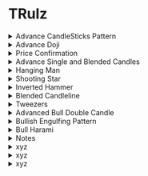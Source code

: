# TRulz
<details>
<summary>Advance CandleSticks Pattern</summary>
<br>

 <img width="1440" alt="image" src="https://user-images.githubusercontent.com/75510135/201461505-2d79fe5e-0e3a-4013-ac02-e1bce8fd42ad.png">
 <img width="1440" alt="image" src="https://user-images.githubusercontent.com/75510135/201461671-ea3c9659-0e09-49c1-a01c-bf49ee598c60.png">
 <img width="1440" alt="image" src="https://user-images.githubusercontent.com/75510135/201461781-9c29fd41-9b7c-4650-83fe-f0d2061fd28f.png">

 - avoid trades 
 - a doji n gap up opening signal=> not to go for buying
 <img width="1440" alt="image" src="https://user-images.githubusercontent.com/75510135/201461907-d8c53401-c0fa-42c0-abcc-5f9433b61699.png">

 - many doji look for trend confirmation 
 <img width="1440" alt="image" src="https://user-images.githubusercontent.com/75510135/201461976-29b4b32b-df1c-46e9-9635-abbd53437a49.png">

- many signals to confirm the move
 <img width="1440" alt="image" src="https://user-images.githubusercontent.com/75510135/201462028-bbed55a9-2fe2-4996-8aa4-ffe4bfae2893.png">

 <img width="1440" alt="image" src="https://user-images.githubusercontent.com/75510135/201462252-4e10c126-245e-4eb6-8e24-c63d4563cdf1.png">

 <img width="1440" alt="image" src="https://user-images.githubusercontent.com/75510135/201462422-afe7e4e1-8543-431c-b902-fef536df37f9.png">

 - quote 
 <img width="1551" alt="image" src="https://user-images.githubusercontent.com/75510135/201462436-90ee7b4f-70d3-4024-8323-52a37fc00833.png">

- signals to watch
<img width="1551" alt="image" src="https://user-images.githubusercontent.com/75510135/201462554-ec708bb9-2aa6-4db0-9042-8d37f6d33c31.png">

- Note # Bullish Engulfing Pattern confirms the SUPPORT
<img width="1551" alt="image" src="https://user-images.githubusercontent.com/75510135/201462684-0badef3e-04b5-4d3e-96f2-49a792db53bd.png">

- note # Bearish Engulfing Pattern
<img width="1507" alt="image" src="https://user-images.githubusercontent.com/75510135/201462748-c2c4e899-aab2-4091-b301-4c8261f58e64.png">

<img width="1551" alt="image" src="https://user-images.githubusercontent.com/75510135/201462751-16bdb16c-f2c1-445b-870b-037e1b3aee18.png">


 
 
  
</details>


<details>
<summary>Advance Doji</summary>
<br>

  <img width="1551" alt="image" src="https://user-images.githubusercontent.com/75510135/201463054-3696d92f-e6fb-46e7-af73-f01e7f7f5ded.png">

 <img width="1551" alt="image" src="https://user-images.githubusercontent.com/75510135/201463071-63b8f936-331a-4d6b-af9b-639c94bde7b9.png">

 <img width="1551" alt="image" src="https://user-images.githubusercontent.com/75510135/201463124-a34f970a-6eba-4a9f-8cab-9a4c363284e5.png">

 - example
 <img width="1551" alt="image" src="https://user-images.githubusercontent.com/75510135/201463166-14b40d16-c6b6-4f0a-8422-b462ed26b6e5.png">

 <img width="1551" alt="image" src="https://user-images.githubusercontent.com/75510135/201463170-dc3aa780-8b8c-4038-a6a4-c0ac26c03bc2.png">

 <img width="1551" alt="image" src="https://user-images.githubusercontent.com/75510135/201463209-74480e21-9ed8-4a28-b0ae-a936a98b7eaa.png">

 <img width="1551" alt="image" src="https://user-images.githubusercontent.com/75510135/201463278-5e2d6715-eddd-447e-9161-c146e6de2409.png">

 <img width="1551" alt="image" src="https://user-images.githubusercontent.com/75510135/201463286-6c3a30b4-2ab5-4c96-83cb-f5c0b1672fd9.png">

 - example
 <img width="1551" alt="image" src="https://user-images.githubusercontent.com/75510135/201463378-46beb620-1140-43cb-82a6-8e390b9f6990.png">

 <img width="1551" alt="image" src="https://user-images.githubusercontent.com/75510135/201464475-62ea86fa-aed7-4e7d-a9c0-fb6a79a8215d.png">

 <img width="1551" alt="image" src="https://user-images.githubusercontent.com/75510135/201464564-078fa411-8f48-4e16-89fe-3fa953a6c6c4.png">
 
 <img width="1551" alt="image" src="https://user-images.githubusercontent.com/75510135/201464593-fe28ab3a-37f0-4cc9-a8dc-854758cb3634.png">

 
 
</details>


<details>
<summary>Price Confirmation</summary>
<br>

 <img width="1551" alt="image" src="https://user-images.githubusercontent.com/75510135/201464786-bf229326-2a42-4d05-a059-77286c4d0d57.png">
 
 <img width="1551" alt="image" src="https://user-images.githubusercontent.com/75510135/201465093-20d64ddc-c4e1-464f-9bb0-cf6fae5c67dd.png">

 <img width="1551" alt="image" src="https://user-images.githubusercontent.com/75510135/201465171-1eaf72fe-3e45-43dd-b029-c77f94b8a2b0.png">

 - example
 <img width="1551" alt="image" src="https://user-images.githubusercontent.com/75510135/201465341-5e764e11-2ea5-41dc-b27a-e71b90aed130.png">
<img width="1551" alt="image" src="https://user-images.githubusercontent.com/75510135/201465412-29c14121-a407-4195-a0d7-1445edda3ecf.png">
<img width="1551" alt="image" src="https://user-images.githubusercontent.com/75510135/201465446-360b91bd-e5fc-4464-8ae1-0b60b4234dfe.png">

 <img width="1551" alt="image" src="https://user-images.githubusercontent.com/75510135/201465524-38c44ed1-702a-4c35-914f-8df3665c586f.png">

 <img width="1551" alt="image" src="https://user-images.githubusercontent.com/75510135/201465548-d5689b3e-ad1e-4552-a394-0eef1e614a3d.png">

 - left one confirmed the move is uptrend
<img width="1551" alt="image" src="https://user-images.githubusercontent.com/75510135/201465708-f1ab2d8f-d762-456f-a9b8-539dc17a775f.png">
 
 <img width="1551" alt="image" src="https://user-images.githubusercontent.com/75510135/201465687-e404cfec-d429-4960-bf2b-1deb6460bd55.png">

 <img width="1551" alt="image" src="https://user-images.githubusercontent.com/75510135/201465994-7a1e8e28-fefd-4d12-a67b-3aa1d634669d.png">

 
 - Doji & momentum
 <img width="1551" alt="image" src="https://user-images.githubusercontent.com/75510135/201466038-28a58022-8d1d-4d16-a10a-b7299321c46a.png">

 <img width="1551" alt="image" src="https://user-images.githubusercontent.com/75510135/201466052-8f193cc8-af30-425b-b91a-c2093c4ba6fc.png">

 - price target
 <img width="1551" alt="image" src="https://user-images.githubusercontent.com/75510135/201466128-231f9771-d660-44b1-b17a-a8e551071397.png">

 
  
</details>



<details>
<summary>Advance Single and Blended Candles </summary>
<br>

 <img width="1549" alt="image" src="https://user-images.githubusercontent.com/75510135/201466745-ecfcf22b-2035-4c32-8c6d-1a0ff760da94.png">

 <img width="1549" alt="image" src="https://user-images.githubusercontent.com/75510135/201466817-c62a4fb7-c1cf-47e7-b018-5dd7073f2a18.png">

 <img width="1549" alt="image" src="https://user-images.githubusercontent.com/75510135/201466862-35976927-68cc-4c31-b963-74af0d2e6fb4.png">

 <img width="1549" alt="image" src="https://user-images.githubusercontent.com/75510135/201466943-f45de2d9-a1ce-48b2-bfb5-12e1aa7490e9.png">

 <img width="1549" alt="image" src="https://user-images.githubusercontent.com/75510135/201467229-a613ad53-a175-4d00-a902-11418bda4cab.png">

 - Single side candles
 <img width="1549" alt="image" src="https://user-images.githubusercontent.com/75510135/201467351-3b08797b-b23b-4c45-94b9-980762da5a2c.png">

 <img width="1549" alt="image" src="https://user-images.githubusercontent.com/75510135/201476622-697f2ede-19c0-45c6-ba00-b6bc4105048b.png">

 <img width="1549" alt="image" src="https://user-images.githubusercontent.com/75510135/201476686-29241de9-3cac-4bfa-9c8d-a7cb5c18957b.png">
 <img width="1549" alt="image" src="https://user-images.githubusercontent.com/75510135/201476783-265cf84b-389b-468e-ad96-b62d71756c1e.png">
 - example
 <img width="1549" alt="image" src="https://user-images.githubusercontent.com/75510135/201476847-8ea0facd-c4c4-4e71-9e9c-fd116f1402ef.png">

 <img width="1549" alt="image" src="https://user-images.githubusercontent.com/75510135/201476886-67982d1b-d421-413a-85f0-54f3e8fbc6ec.png">

 <img width="1549" alt="image" src="https://user-images.githubusercontent.com/75510135/201476948-ded70b77-7794-479a-9afd-7e2f82e486e8.png">

 <img width="1549" alt="image" src="https://user-images.githubusercontent.com/75510135/201477029-708adc04-5734-40d2-8900-ac4aad99a7a0.png">

 <img width="1549" alt="image" src="https://user-images.githubusercontent.com/75510135/201477183-4e4d057b-ebb8-4d12-b8d7-f96a1a89d0cd.png">

 <img width="1549" alt="image" src="https://user-images.githubusercontent.com/75510135/201477213-89b70ad9-8a23-41d2-b1f9-5cb1b84aac29.png">

 
  
</details>


<details>
<summary>Hanging Man</summary>
<br>

  <img width="1549" alt="image" src="https://user-images.githubusercontent.com/75510135/201477235-a1708adb-2c14-481d-b6fa-f1164d4eb4ba.png">

  <img width="1549" alt="image" src="https://user-images.githubusercontent.com/75510135/201477265-c2489187-e9f8-415e-bde9-8c1742a5ccbf.png">

 - example
 <img width="1549" alt="image" src="https://user-images.githubusercontent.com/75510135/201477405-f2517514-8601-4e8a-a972-1dd3f3a97f27.png">

 
  
</details>


<details>
<summary>Shooting Star</summary>
<br>

  <img width="1549" alt="image" src="https://user-images.githubusercontent.com/75510135/201477446-04521aaf-a6ad-4692-9c41-5535961a6dfd.png">
  
 <img width="1549" alt="image" src="https://user-images.githubusercontent.com/75510135/201477583-07f3acaa-cc7c-4511-b0bd-3b044f9d632d.png">

 - example
 <img width="1549" alt="image" src="https://user-images.githubusercontent.com/75510135/201477691-290fd478-9ea1-4980-a84e-c2c76ae19f1f.png">

 <img width="1549" alt="image" src="https://user-images.githubusercontent.com/75510135/201477902-eb7dd379-d4d8-4839-b4d9-2f5a1c669df7.png">

 <img width="1549" alt="image" src="https://user-images.githubusercontent.com/75510135/201478139-2eca212e-4a29-4b0a-8c3d-839661221fb5.png">

 <img width="1549" alt="image" src="https://user-images.githubusercontent.com/75510135/201478153-b45fe3bc-d51d-41bf-b16c-2b55a3047fa0.png">

 <img width="1549" alt="image" src="https://user-images.githubusercontent.com/75510135/201478263-e1d680ef-6eca-42bd-ae9c-88d382b0901a.png">

 - exceptional as price confirmation is not there
 <img width="1549" alt="image" src="https://user-images.githubusercontent.com/75510135/201477814-d002e904-3b03-4bf7-a041-9ec3a81fb245.png">

 
</details>

<details>
<summary>Inverted Hammer</summary>
<br>

  <img width="1549" alt="image" src="https://user-images.githubusercontent.com/75510135/201478285-ff9af8f7-372e-446b-99af-bc5c67c05e56.png">

 <img width="1549" alt="image" src="https://user-images.githubusercontent.com/75510135/201478346-e5ca8b4f-52a4-4b0f-bab0-381209210645.png">

 - example
 <img width="1549" alt="image" src="https://user-images.githubusercontent.com/75510135/201478377-d78620f4-1fda-435b-9f37-26391e7b1dff.png">

 
</details>

<details>
<summary>Blended Candleline</summary>
<br>

  <img width="1549" alt="image" src="https://user-images.githubusercontent.com/75510135/201478523-80ba482b-2be7-45d6-b169-f6a8f1e6381d.png">

  <img width="1549" alt="image" src="https://user-images.githubusercontent.com/75510135/201478552-08847409-2264-4fe9-9e62-641aed3fcdfc.png">

 <img width="1549" alt="image" src="https://user-images.githubusercontent.com/75510135/201478664-58e209b0-fe86-4dbd-9d29-2c7e9141d143.png">

 <img width="1549" alt="image" src="https://user-images.githubusercontent.com/75510135/201478810-334c9224-e5e4-4f32-9355-4b7adb45606a.png">

 
</details>

<details>
<summary>Tweezers</summary>
<br>

  <img width="1549" alt="image" src="https://user-images.githubusercontent.com/75510135/201478993-a52f2e48-3988-4d79-8869-00297baaea2d.png">

  <img width="1549" alt="image" src="https://user-images.githubusercontent.com/75510135/201479143-774d7657-eecb-4434-90e9-c7c0e1a36c07.png">

   - example
  <img width="1549" alt="image" src="https://user-images.githubusercontent.com/75510135/201479242-5cda44c0-2eae-4ce3-aa62-e3faf493a402.png">
  
 <img width="1549" alt="image" src="https://user-images.githubusercontent.com/75510135/201479375-32db128f-8c46-42cd-aa29-8378343954f3.png">

 <img width="1549" alt="image" src="https://user-images.githubusercontent.com/75510135/201479444-4423df02-889a-4439-bc9c-88465ad3dd44.png">

 
</details>


<details>
<summary>Advanced Bull Double Candle</summary>
<br>

 <img width="1485" alt="image" src="https://user-images.githubusercontent.com/75510135/201479813-d962e0a0-18bd-4af9-97c5-bae272e48376.png">

 <img width="1485" alt="image" src="https://user-images.githubusercontent.com/75510135/201479908-edc8d591-bb3e-4ad7-ba1b-0f31807961ea.png">
 
 <img width="1441" alt="image" src="https://user-images.githubusercontent.com/75510135/201480044-50212f47-47a4-451a-bcf0-d3f0c72c1c15.png">

 - example
 <img width="1485" alt="image" src="https://user-images.githubusercontent.com/75510135/201480059-70943bc3-4b3d-4028-99df-0e66dc3115f9.png">

 <img width="1485" alt="image" src="https://user-images.githubusercontent.com/75510135/201480117-a98849d9-9e6b-44db-bdef-84dd3bf4cc97.png">

 <img width="1485" alt="image" src="https://user-images.githubusercontent.com/75510135/201480316-e9039146-0812-4e1d-89bd-c5adcf3b0e01.png">

 <img width="1485" alt="image" src="https://user-images.githubusercontent.com/75510135/201501031-7cda1589-4b3b-4af2-b655-9027a903415f.png">

 - example
 <img width="1485" alt="image" src="https://user-images.githubusercontent.com/75510135/201501060-b04def9e-360b-4a6a-b389-b20b5b1616f3.png">

 
 <img width="1485" alt="image" src="https://user-images.githubusercontent.com/75510135/201501112-99af1711-2265-4f00-ae7b-443da72d5da0.png">

 
 <img width="1485" alt="image" src="https://user-images.githubusercontent.com/75510135/201501134-ce3a4804-eb8e-4cfa-8957-6169c1a3edb2.png">

 
 <img width="1485" alt="image" src="https://user-images.githubusercontent.com/75510135/201501186-6393eae2-bcd6-444b-bdbb-1c3b8333f0ce.png">

 
 
</details>


<details>
<summary>Bullish Engulfing Pattern</summary>
<br>

  <img width="1485" alt="image" src="https://user-images.githubusercontent.com/75510135/201501205-6e7cf443-e77c-4658-9bfe-89ce554bfc3b.png">

 <img width="1485" alt="image" src="https://user-images.githubusercontent.com/75510135/201501260-9ef9c300-212b-4bd3-a58a-b806b8c49d5d.png">

 - trend importance
 <img width="1485" alt="image" src="https://user-images.githubusercontent.com/75510135/201501333-e3b4c572-03a0-4e20-aef4-0ec41ddd7dc6.png">

 - example
 <img width="1485" alt="image" src="https://user-images.githubusercontent.com/75510135/201501384-6d1e8d3c-c11e-4405-ad79-9118a8068cd4.png">

 <img width="1485" alt="image" src="https://user-images.githubusercontent.com/75510135/201501459-77f98e30-3a16-4ea9-a46d-07b1e7a4a0ac.png">
 
 <img width="1485" alt="image" src="https://user-images.githubusercontent.com/75510135/201501480-53ae3f1f-665a-4ecd-92ed-26d47e83d728.png">

 <img width="1485" alt="image" src="https://user-images.githubusercontent.com/75510135/201501584-543a243e-9e3c-47fc-bf6b-73434c224975.png">

 
</details>



<details>
<summary>Bull Harami</summary>
<br>

    <img width="1485" alt="image" src="https://user-images.githubusercontent.com/75510135/201501608-5d890257-4ad9-444c-a108-d9aa0e4307ee.png">
    
</details>


<details>
<summary>Notes</summary>
<br>
 -  think about Risk/Reward, Trend & Type(candleStick formation)
 -  if resitance is broken then it acts like a support in case of a breakout
 -  Bullish Engulfing Pattern confirms the SUPPORT 
 -  Bearish Engulfing Pattern confirms the Resistance
 
 <img width="1549" alt="image" src="https://user-images.githubusercontent.com/75510135/201478401-373c2070-b988-4ea5-9e4c-efd1d2c2eefd.png">

</details>

<details>
<summary>xyz</summary>
<br>

 
</details>


<details>
<summary>xyz</summary>
<br>

 
</details>


<details>
<summary>xyz</summary>
<br>

 
</details>
